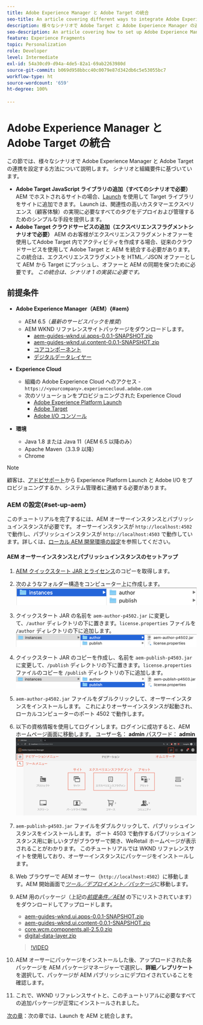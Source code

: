 ```yaml
---
title: Adobe Experience Manager と Adobe Target の統合
seo-title: An article covering different ways to integrate Adobe Experience Manager(AEM) with Adobe Target for delivering personalized content.
description: 様々なシナリオで Adobe Target と Adobe Experience Manager の連携を設定する方法を説明する記事です。
seo-description: An article covering how to set up Adobe Experience Manager with Adobe Target for different scenarios.
feature: Experience Fragments
topic: Personalization
role: Developer
level: Intermediate
exl-id: 54a30cd9-d94a-4de5-82a1-69ab2263980d
source-git-commit: b069d958bbcc40c0079e87d342db6c5e53055bc7
workflow-type: ht
source-wordcount: '659'
ht-degree: 100%

---
```


# Adobe Experience Manager と Adobe Target の統合

この節では、様々なシナリオで Adobe Experience Manager と Adobe Target の連携を設定する方法について説明します。 シナリオと組織要件に基づいています。

* **Adobe Target JavaScript ライブラリの追加（すべてのシナリオで必要）**
AEM でホストされるサイトの場合、[Launch](https://experienceleague.adobe.com/docs/experience-platform/tags/home.html?lang=ja) を使用して Target ライブラリをサイトに追加できます。 Launch は、関連性の高いカスタマーエクスペリエンス（顧客体験）の実現に必要なすべてのタグをデプロイおよび管理するためのシンプルな手段を提供します。
* **Adobe Target クラウドサービスの追加（エクスペリエンスフラグメントシナリオで必要）**
AEM のお客様がエクスペリエンスフラグメントオファーを使用してAdobe Target 内でアクティビティを作成する場合、従来のクラウドサービスを使用して Adobe Target と AEM を統合する必要があります。この統合は、エクスペリエンスフラグメントを HTML／JSON オファーとして AEM から Target にプッシュし、オファーと AEM の同期を保つために必要です。 
*この統合は、シナリオ 1 の実装に必要です。*

## 前提条件

* **Adobe Experience Manager（AEM）{#aem}**
   * AEM 6.5（*最新のサービスパックを推奨*）
   * AEM WKND リファレンスサイトパッケージをダウンロードします。
      * [aem-guides-wknd.ui.apps-0.0.1-SNAPSHOT.zip](https://github.com/adobe/aem-guides-wknd/releases/download/archetype-18.1/aem-guides-wknd.ui.apps-0.0.1-SNAPSHOT.zip)
      * [aem-guides-wknd.ui.content-0.0.1-SNAPSHOT.zip](https://github.com/adobe/aem-guides-wknd/releases/download/archetype-18.1/aem-guides-wknd.ui.content-0.0.1-SNAPSHOT.zip)
      * [コアコンポーネント](https://github.com/adobe/aem-core-wcm-components/releases/download/core.wcm.components.reactor-2.5.0/core.wcm.components.all-2.5.0.zip)
      * [デジタルデータレイヤー](assets/implementation/digital-data-layer.zip)

* **Experience Cloud**
   * 組織の Adobe Experience Cloud へのアクセス - `https://<yourcompany>.experiencecloud.adobe.com` 
   * 次のソリューションをプロビジョニングされた Experience Cloud
      * [Adobe Experience Platform Launch](https://experiencecloud.adobe.com)
      * [Adobe Target](https://experiencecloud.adobe.com)
      * [Adobe I/O コンソール](https://console.adobe.io)

* **環境**
   * Java 1.8 または Java 11（AEM 6.5 以降のみ）
   * Apache Maven（3.3.9 以降）
   * Chrome

>[!NOTE]
>
> 顧客は、[アドビサポート](https://helpx.adobe.com/jp/contact/enterprise-support.ec.html)から Experience Platform Launch と Adobe I/O をプロビジョニングするか、システム管理者に連絡する必要があります。

### AEM の設定{#set-up-aem}

このチュートリアルを完了するには、AEM オーサーインスタンスとパブリッシュインスタンスが必要です。 オーサーインスタンスが `http://localhost:4502` で動作し、パブリッシュインスタンスが `http://localhost:4503` で動作しています。詳しくは、[ローカル AEM 開発環境の設定](https://experienceleague.adobe.com/docs/experience-manager-learn/foundation/development/set-up-a-local-aem-development-environment.html?lang=ja)を参照してください。

#### AEM オーサーインスタンスとパブリッシュインスタンスのセットアップ

1. [AEM クイックスタート JAR とライセンス](https://helpx.adobe.com/jp/experience-manager/6-5/sites/deploying/using/deploy.html#GettingtheSoftware)のコピーを取得します。
2. 次のようなフォルダー構造をコンピューター上に作成します。
   ![フォルダー構造](assets/implementation/aem-setup-1.png)
3. クイックスタート JAR の名前を `aem-author-p4502.jar` に変更して、`/author` ディレクトリの下に置きます。`license.properties` ファイルを `/author` ディレクトリの下に追加します。
   ![AEM オーサーインスタンス](assets/implementation/aem-setup-author.png)
4. クイックスタート JAR のコピーを作成し、名前を `aem-publish-p4503.jar` に変更して、`/publish` ディレクトリの下に置きます。`license.properties` ファイルのコピーを `/publish` ディレクトリの下に追加します。
   ![AEM パブリッシュインスタンス](assets/implementation/aem-setup-publish.png)
5. `aem-author-p4502.jar` ファイルをダブルクリックして、オーサーインスタンスをインストールします。 これによりオーサーインスタンスが起動され、ローカルコンピューターのポート 4502 で動作します。
6. 以下の資格情報を使用してログインします。ログインに成功すると、AEM ホームページ画面に移動します。
ユーザー名： **admin**
パスワード： **admin**
   ![AEM パブリッシュインスタンス](assets/implementation/aem-author-home-page.png)
7. `aem-publish-p4503.jar` ファイルをダブルクリックして、パブリッシュインスタンスをインストールします。 ポート 4503 で動作するパブリッシュインスタンス用に新しいタブがブラウザーで開き、WeRetail ホームページが表示されることがわかります。 このチュートリアルでは WKND リファレンスサイトを使用しており、オーサーインスタンスにパッケージをインストールします。
8. Web ブラウザーで AEM オーサー（`http://localhost:4502`）に移動します。AEM 開始画面で&#x200B;*[ツール／デプロイメント／パッケージ](http://localhost:4502/crx/packmgr/index.jsp)*&#x200B;に移動します。
9. AEM 用のパッケージ（上記の&#x200B;*[前提条件／AEM](#aem)* の下にリストされています）をダウンロードしてアップロードします。
   * [aem-guides-wknd.ui.apps-0.0.1-SNAPSHOT.zip](https://github.com/adobe/aem-guides-wknd/releases/download/archetype-18.1/aem-guides-wknd.ui.apps-0.0.1-SNAPSHOT.zip)
   * [aem-guides-wknd.ui.content-0.0.1-SNAPSHOT.zip](https://github.com/adobe/aem-guides-wknd/releases/download/archetype-18.1/aem-guides-wknd.ui.content-0.0.1-SNAPSHOT.zip)
   * [core.wcm.components.all-2.5.0.zip](https://github.com/adobe/aem-core-wcm-components/releases/download/core.wcm.components.reactor-2.5.0/core.wcm.components.all-2.5.0.zip)
   * [digital-data-layer.zip](assets/implementation/digital-data-layer.zip)

   >[!VIDEO](https://video.tv.adobe.com/v/28377?quality=12&learn=on)
10. AEM オーサーにパッケージをインストールした後、アップロードされた各パッケージを AEM パッケージマネージャーで選択し、**詳細／レプリケート**&#x200B;を選択して、パッケージが AEM パブリッシュにデプロイされていることを確認します。 
11. これで、WKND リファレンスサイトと、このチュートリアルに必要なすべての追加パッケージが正常にインストールされました。

[次の章](./using-launch-adobe-io.md)：次の章では、Launch を AEM と統合します。
